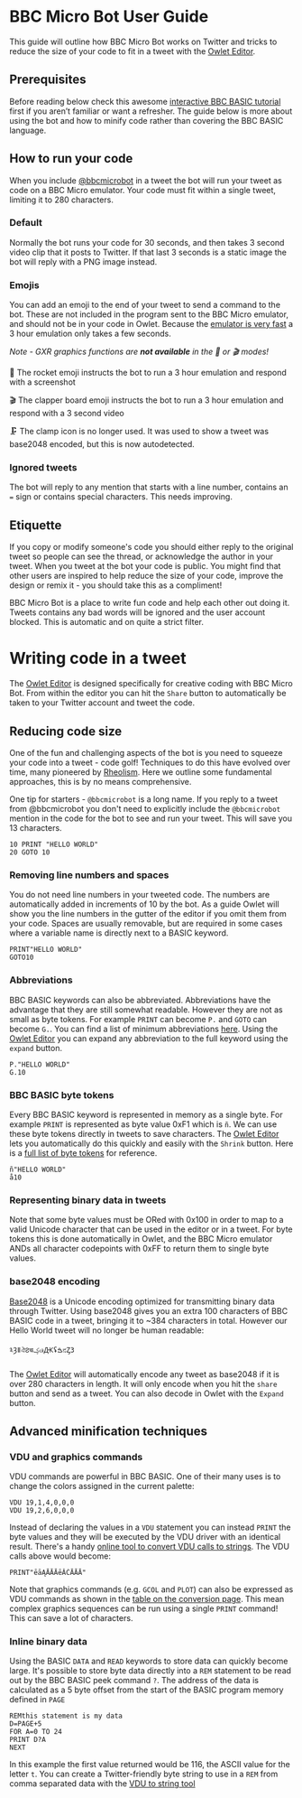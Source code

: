 # BBC Micro Bot User Guide

This guide will outline how BBC Micro Bot works on Twitter and tricks to reduce the size of your code to fit in a tweet with the [Owlet Editor](https://bbcmic.ro). 

## Prerequisites 

Before reading below check this awesome [interactive BBC BASIC tutorial](https://www.bbcmicrobot.com/learn/index.html) first if you aren’t familiar or want a refresher. The guide below is more about using the bot and how to minify code rather than covering the BBC BASIC language.

## How to run your code

When you include [@bbcmicrobot](https://twitter.com/bbcmicrobot) in a tweet the bot will run your tweet as code on a BBC Micro emulator. Your code must fit within a single tweet, limiting it to 280 characters.

### Default 

Normally the bot runs your code for 30 seconds, and then takes 3 second video clip that it posts to Twitter. If that last 3 seconds is a static image the bot will reply with a PNG image instead.

### Emojis

You can add an emoji to the end of your tweet to send a command to the bot. These are not included in the program sent to the BBC Micro emulator, and should not be in your code in Owlet. Because the [emulator is very fast](https://github.com/scarybeasts/beebjit) a 3 hour emulation only takes a few seconds.

*Note - GXR graphics functions are **not available** in the 🚀 or 🎬 modes!*

🚀  The rocket emoji instructs the bot to run a 3 hour emulation and respond with a screenshot

🎬  The clapper board emoji instructs the bot to run a 3 hour emulation and respond with a 3 second video

🗜️  The clamp icon is no longer used. It was used to show a tweet was base2048 encoded, but this is now autodetected.

### Ignored tweets

The bot will reply to any mention that starts with a line number, contains an `=` sign or contains special characters. This needs improving. 

## Etiquette 

If you copy or modify someone's code you should either reply to the original tweet so people can see the thread, or acknowledge the author in your tweet. When you tweet at the bot your code is public. You might find that other users are inspired to help reduce the size of your code, improve the design or remix it - you should take this as a compliment!

BBC Micro Bot is a place to write fun code and help each other out doing it. Tweets contains any bad words will be ignored and the user account blocked. This is automatic and on quite a strict filter. 

# Writing code in a tweet

The [Owlet Editor](https://bbcmic.ro) is designed specifically for creative coding with BBC Micro Bot. From within the editor you can hit the `Share` button to automatically be taken to your Twitter account and tweet the code.

## Reducing code size

One of the fun and challenging aspects of the bot is you need to squeeze your code into a tweet - code golf! Techniques to do this have evolved over time, many pioneered by [Rheolism](https://www.twitter.com/rheolism). Here we outline some fundamental approaches, this is by no means comprehensive.

One tip for starters - `@bbcmicrobot` is a long name. If you reply to a tweet from @bbcmicrobot you don't need to explicitly include the `@bbcmicrobot` mention in the code for the bot to see and run your tweet. This will save you 13 characters.

```
10 PRINT "HELLO WORLD"
20 GOTO 10 
```


### Removing line numbers and spaces

You do not need line numbers in your tweeted code. The numbers are automatically added in increments of 10 by the bot. As a guide Owlet will show you the line numbers in the gutter of the editor if you omit them from your code. Spaces are usually removable, but are required in some cases where a variable name is directly next to a BASIC keyword.

```
PRINT"HELLO WORLD"
GOTO10 
```

### Abbreviations 

BBC BASIC keywords can also be abbreviated. Abbreviations have the advantage that they are still somewhat readable. However they are not as small as byte tokens. For example `PRINT` can become `P.` and `GOTO` can become `G.`. You can find a list of minimum abbreviations [here](https://central.kaserver5.org/Kasoft/Typeset/BBC/Ch47.html). Using the [Owlet Editor](https://bbcmic.ro) you can expand any abbreviation to the full keyword using the `expand` button.

```
P."HELLO WORLD"
G.10
```

### BBC BASIC byte tokens

Every BBC BASIC keyword is represented in memory as a single byte. For example `PRINT` is represented as byte value 0xF1 which is `ñ`. We can use these byte tokens directly in tweets to save characters. The [Owlet Editor](https://bbcmic.ro) lets you automatically do this quickly and easily with the `Shrink` button. Here is a [full list of byte tokens](http://www.benryves.com/bin/bbcbasic/manual/Appendix_Tokeniser.htm) for reference. 

```
ñ"HELLO WORLD"
å10
```
### Representing binary data in tweets

Note that some byte values must be ORed with 0x100 in order to map to a valid Unicode character that can be used in the editor or in a tweet. For byte tokens this is done automatically in Owlet, and the BBC Micro emulator ANDs all character codepoints with 0xFF to return them to single byte values. 


### base2048 encoding

[Base2048](https://github.com/qntm/base2048) is a Unicode encoding optimized for transmitting binary data through Twitter. Using base2048 gives you an extra 100 characters of BBC BASIC code in a tweet, bringing it to ~384 characters in total. However our Hello World tweet will no longer be human readable:

```
༣Ȝǁঐ౭चؼ๗ԪʢࠁನȤ3
```

The [Owlet Editor](https://bbcmic.ro) will automatically encode any tweet as base2048 if it is over 280 characters in length. It will only encode when you hit the `share` button and send as a tweet. You can also decode in Owlet with the `Expand` button.


## Advanced minification techniques

### VDU and graphics commands

VDU commands are powerful in BBC BASIC. One of their many uses is to change the colors assigned in the current palette:

```
VDU 19,1,4,0,0,0
VDU 19,2,6,0,0,0
```
Instead of declaring the values in a `VDU` statement you can instead `PRINT` the byte values and they will be executed by the VDU driver with an identical result. There's a handy [online tool to convert VDU calls to strings](https://8bitkick.github.io/vdu/). The VDU calls above would become:
```
PRINT"ēāĄĀĀĀēĂĆĀĀĀ"
```
Note that graphics commands (e.g. `GCOL` and `PLOT`) can also be expressed as VDU commands as shown in the [table on the conversion page](https://8bitkick.github.io/vdu/). This mean complex graphics sequences can be run using a single `PRINT` command! This can save a lot of characters.

### Inline binary data

Using the BASIC `DATA` and `READ` keywords to store data can quickly become large. It's possible to store byte data directly into a `REM` statement to be read out by the BBC BASIC peek command `?`. The address of the data is calculated as a 5 byte offset from the start of the BASIC program memory defined in `PAGE`

```
REMthis statement is my data
D=PAGE+5
FOR A=0 TO 24
PRINT D?A
NEXT
```

In this example the first value returned would be 116, the ASCII value for the letter `t`. You can create a Twitter-friendly byte string to use in a `REM` from comma separated data with the [VDU to string tool](https://8bitkick.github.io/vdu/)
